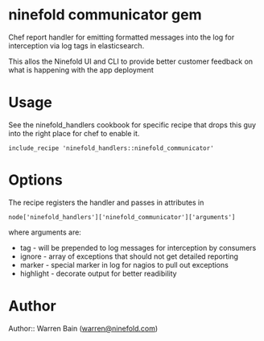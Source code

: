 # ninefold communicator gem

Chef report handler for emitting formatted messages into the
log for interception via log tags in elasticsearch.

This allos the Ninefold UI and CLI to provide better customer
feedback on what is happening with the app deployment

# Usage

See the ninefold\_handlers cookbook for specific recipe that
drops this guy into the right place for chef to enable it.

    include_recipe 'ninefold_handlers::ninefold_communicator'

# Options

The recipe registers the handler and passes in attributes in

    node['ninefold_handlers']['ninefold_communicator']['arguments']

where arguments are:

* tag       - will be prepended to log messages for interception by consumers
* ignore    - array of exceptions that should not get detailed reporting
* marker    - special marker in log for nagios to pull out exceptions
* highlight - decorate output for better readibility

# Author

Author:: Warren Bain (warren@ninefold.com)
